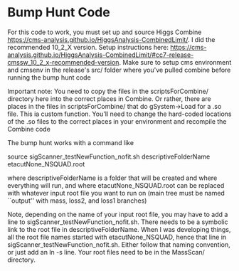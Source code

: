 # Bump Hunt Code

For this code to work, you must set up and source Higgs Combine https://cms-analysis.github.io/HiggsAnalysis-CombinedLimit/.  I did the recommended 10_2_X version.  Setup instructions here: https://cms-analysis.github.io/HiggsAnalysis-CombinedLimit/#cc7-release-cmssw_10_2_x-recommended-version.  Make sure to setup cms environment and cmsenv in the release's src/ folder where you've pulled combine before running the bump hunt code

Important note: You need to copy the files in the scriptsForCombine/ directory here into the correct places in Combine.  Or rather, there are places in the files in scriptsForCombine/ that do gSystem->Load for a .so file.  This ia custom function.  You'll need to change the hard-coded locations of the .so files to the correct places in your environment and recompile the Combine code

The bump hunt works with a command like

source sigScanner_testNewFunction_nofit.sh descriptiveFolderName etacutNone_NSQUAD.root

where descriptiveFolderName is a folder that will be created and where everything will run, and where etacutNone_NSQUAD.root can be replaced with whatever input root file you want to run on (main tree must be named ``output'' with  mass, loss2, and loss1 branches)

Note, depending on the name of your input root file, you may have to add a line to sigScanner_testNewFunction_nofit.sh.  There needs to be a symbolic link to the root file in descriptiveFolderName.  When I was developing things, all the root file names started with etacutNone_NSQUAD, hence that line in sigScanner_testNewFunction_nofit.sh.  Either follow that naming convention, or just add an ln -s line.  Your root files need to be in the MassScan/ directory.